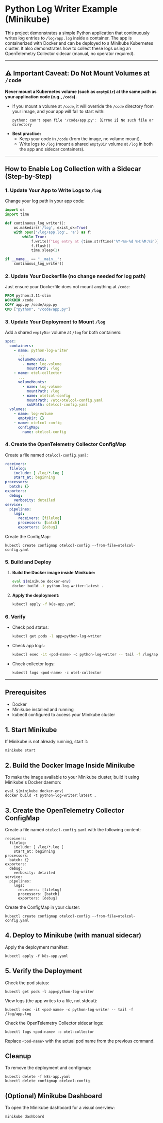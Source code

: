 # Python Log Writer Example (Minikube)

This project demonstrates a simple Python application that continuously writes log entries to `/log/app.log` inside a container. The app is containerized with Docker and can be deployed to a Minikube Kubernetes cluster. It also demonstrates how to collect these logs using an OpenTelemetry Collector sidecar (manual, no operator required).

---

## ⚠️ Important Caveat: Do Not Mount Volumes at `/code`

**Never mount a Kubernetes volume (such as `emptyDir`) at the same path as your application code (e.g., `/code`).**

- If you mount a volume at `/code`, it will override the `/code` directory from your image, and your app will fail to start with:
  ```
  python: can't open file '/code/app.py': [Errno 2] No such file or directory
  ```
- **Best practice:**
  - Keep your code in `/code` (from the image, no volume mount).
  - Write logs to `/log` (mount a shared `emptyDir` volume at `/log` in both the app and sidecar containers).

---

## How to Enable Log Collection with a Sidecar (Step-by-Step)

### 1. **Update Your App to Write Logs to `/log`**

Change your log path in your app code:

```python
import os
import time

def continuous_log_writer():
    os.makedirs('/log', exist_ok=True)
    with open('/log/app.log', 'a') as f:
        while True:
            f.write(f"Log entry at {time.strftime('%Y-%m-%d %H:%M:%S')}\n")
            f.flush()
            time.sleep(1)

if __name__ == "__main__":
    continuous_log_writer()
```

### 2. **Update Your Dockerfile (no change needed for log path)**

Just ensure your Dockerfile does not mount anything at `/code`:

```dockerfile
FROM python:3.11-slim
WORKDIR /code
COPY app.py /code/app.py
CMD ["python", "/code/app.py"]
```

### 3. **Update Your Deployment to Mount `/log`**

Add a shared `emptyDir` volume at `/log` for both containers:

```yaml
spec:
  containers:
    - name: python-log-writer
      ...
      volumeMounts:
        - name: log-volume
          mountPath: /log
    - name: otel-collector
      ...
      volumeMounts:
        - name: log-volume
          mountPath: /log
        - name: otelcol-config
          mountPath: /etc/otelcol-config.yaml
          subPath: otelcol-config.yaml
  volumes:
    - name: log-volume
      emptyDir: {}
    - name: otelcol-config
      configMap:
        name: otelcol-config
```

### 4. **Create the OpenTelemetry Collector ConfigMap**

Create a file named `otelcol-config.yaml`:

```yaml
receivers:
  filelog:
    include: [ /log/*.log ]
    start_at: beginning
processors:
  batch: {}
exporters:
  debug:
    verbosity: detailed
service:
  pipelines:
    logs:
      receivers: [filelog]
      processors: [batch]
      exporters: [debug]
```

Create the ConfigMap:

```
kubectl create configmap otelcol-config --from-file=otelcol-config.yaml
```

### 5. **Build and Deploy**

1. **Build the Docker image inside Minikube:**
   ```sh
   eval $(minikube docker-env)
   docker build -t python-log-writer:latest .
   ```
2. **Apply the deployment:**
   ```sh
   kubectl apply -f k8s-app.yaml
   ```

### 6. **Verify**

- Check pod status:
  ```sh
  kubectl get pods -l app=python-log-writer
  ```
- Check app logs:
  ```sh
  kubectl exec -it <pod-name> -c python-log-writer -- tail -f /log/app.log
  ```
- Check collector logs:
  ```sh
  kubectl logs <pod-name> -c otel-collector
  ```

---

## Prerequisites
- Docker
- Minikube installed and running
- kubectl configured to access your Minikube cluster

## 1. Start Minikube

If Minikube is not already running, start it:

```
minikube start
```

## 2. Build the Docker Image Inside Minikube

To make the image available to your Minikube cluster, build it using Minikube's Docker daemon:

```
eval $(minikube docker-env)
docker build -t python-log-writer:latest .
```

## 3. Create the OpenTelemetry Collector ConfigMap

Create a file named `otelcol-config.yaml` with the following content:

```
receivers:
  filelog:
    include: [ /log/*.log ]
    start_at: beginning
processors:
  batch: {}
exporters:
  debug:
    verbosity: detailed
service:
  pipelines:
    logs:
      receivers: [filelog]
      processors: [batch]
      exporters: [debug]
```

Create the ConfigMap in your cluster:

```
kubectl create configmap otelcol-config --from-file=otelcol-config.yaml
```

## 4. Deploy to Minikube (with manual sidecar)

Apply the deployment manifest:

```
kubectl apply -f k8s-app.yaml
```

## 5. Verify the Deployment

Check the pod status:

```
kubectl get pods -l app=python-log-writer
```

View logs (the app writes to a file, not stdout):

```
kubectl exec -it <pod-name> -c python-log-writer -- tail -f /log/app.log
```

Check the OpenTelemetry Collector sidecar logs:

```
kubectl logs <pod-name> -c otel-collector
```

Replace `<pod-name>` with the actual pod name from the previous command.

## Cleanup

To remove the deployment and configmap:

```
kubectl delete -f k8s-app.yaml
kubectl delete configmap otelcol-config
```

## (Optional) Minikube Dashboard

To open the Minikube dashboard for a visual overview:

```
minikube dashboard
``` 